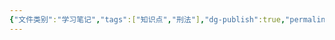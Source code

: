 ```yaml
---
{"文件类别":"学习笔记","tags":["知识点","刑法"],"dg-publish":true,"permalink":"/学习笔记studyup/刑总/故意杀人罪/","dgPassFrontmatter":true,"created":"2024-11-03T00:08:31.075+08:00","updated":"2024-11-03T00:08:31.383+08:00"}
---
```


